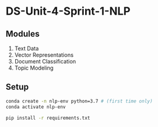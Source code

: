 # DS-Unit-4-Sprint-1-NLP

## Modules

  1. Text Data
  2. Vector Representations
  3. Document Classification
  4. Topic Modeling


## Setup

```sh
conda create -n nlp-env python=3.7 # (first time only)
conda activate nlp-env
```

```sh
pip install -r requirements.txt
```
